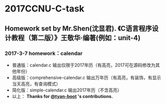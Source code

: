 # 2017CCNU-C-task
## Homework set by Mr.Shen(沈显君). 《C语言程序设计教程（第二版）》王敬华·编著(例如：unit-4)
### 2017-3-7  homework：calendar

* 普通版：calendar.c 输出仅限于2017年历（有高亮，2017可在源码修改为其他年份）
* 高级版：comprehensive-calendar.c 输出万年历（有高亮，有装饰，有显示当天高亮，有查询模式）
* 简化版：simple-calendar.c 输出2017年历（不含高亮）
* 以上： **Thanks for [@tyan-boot](https://github.com/tyan-boot) 's contributions.**
